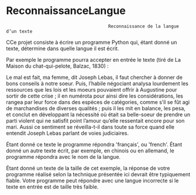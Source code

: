 # ReconnaissanceLangue
                                           Reconnaissance de la langue d’un texte

CCe projet consiste à écrire un programme Python qui, étant donné un texte, détermine dans quelle langue il est
écrit.

Par exemple le programme pourra accepter en entrée le texte (tiré de La Maison du chat-qui-pelote, Balzac, 1830) :

Le mal est fait, ma femme, dit Joseph Lebas, il faut chercher à donner de bons conseils à notre soeur. Puis, l’habile
négociant analysa lourdement les ressources que les lois et les moeurs pouvaient offrir à Augustine pour sortir
de cette crise ; il en numérota pour ainsi dire les considérations, les rangea par leur force dans des espèces de
catégories, comme s’il se fût agi de marchandises de diverses qualités ; puis il les mit en balance, les pesa, et conclut
en développant la nécessité où était sa belle-soeur de prendre un parti violent qui ne satisfit point l’amour qu’elle
ressentait encore pour son mari. Aussi ce sentiment se réveilla-t-il dans toute sa force quand elle entendit Joseph
Lebas parlant de voies judiciaires.

Étant donné ce texte le programme répondra 'français', ou 'french'. Étant donné un autre texte écrit, par
exemple, en chinois ou en allemand, le programme répondra avec le nom de la langue.

Étant donné un texte de la taille de cet exemple, la réponse de votre programme réalisé selon la technique présentée
ici devrait être typiquement fiable. Votre programme peut répondre avec une langue incorrecte si le texte en entrée
est de taille très faible.

